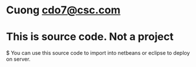 # Cuong cdo7@csc.com

# This is source code. Not a project

$ You can use this source code to import into netbeans or eclipse to deploy on server.